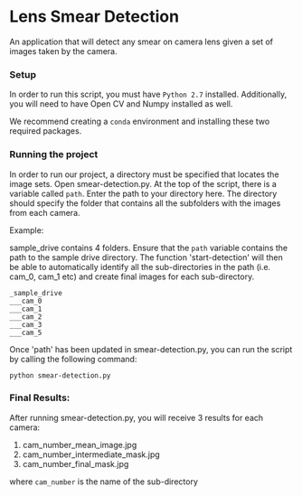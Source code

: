 # Lens Smear Detection

An application that will detect any smear on camera lens given a set of images taken by the camera.

### Setup
In order to run this script, you must have `Python 2.7` installed. Additionally, you will need to have Open CV and Numpy installed as well. 

We recommend creating a `conda` environment and installing these two required packages.

### Running the project
In order to run our project, a directory must be specified that locates the image sets. Open smear-detection.py. At the top of the script, there is a variable called `path`. Enter the path to your directory here. The directory should specify the folder that contains all the subfolders with the images from each camera.

Example:

sample_drive contains 4 folders. Ensure that the `path` variable contains the path to the sample drive directory. The function 'start-detection' will then be able to automatically identify all the sub-directories in the path (i.e. cam_0, cam_1 etc) and create final images for each sub-directory.

```
_sample_drive
___cam_0
___cam_1
___cam_2
___cam_3
___cam_5
```


Once 'path' has been updated in smear-detection.py, you can run the script by calling the following command:

`python smear-detection.py`

### Final Results:
After running smear-detection.py, you will receive 3 results for each camera:

1. cam_number_mean_image.jpg
2. cam_number_intermediate_mask.jpg
3. cam_number_final_mask.jpg

where `cam_number` is the name of the sub-directory
